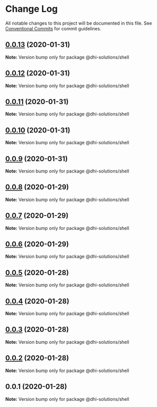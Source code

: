# Change Log

All notable changes to this project will be documented in this file.
See [Conventional Commits](https://conventionalcommits.org) for commit guidelines.

## [0.0.13](https://github.com/DHI-Solutions/nomads/compare/@dhi-solutions/shell@0.0.12...@dhi-solutions/shell@0.0.13) (2020-01-31)

**Note:** Version bump only for package @dhi-solutions/shell





## [0.0.12](https://github.com/DHI-Solutions/nomads/compare/@dhi-solutions/shell@0.0.11...@dhi-solutions/shell@0.0.12) (2020-01-31)

**Note:** Version bump only for package @dhi-solutions/shell





## [0.0.11](https://github.com/DHI-Solutions/nomads/compare/@dhi-solutions/shell@0.0.10...@dhi-solutions/shell@0.0.11) (2020-01-31)

**Note:** Version bump only for package @dhi-solutions/shell





## [0.0.10](https://github.com/DHI-Solutions/nomads/compare/@dhi-solutions/shell@0.0.9...@dhi-solutions/shell@0.0.10) (2020-01-31)

**Note:** Version bump only for package @dhi-solutions/shell





## [0.0.9](https://github.com/DHI-Solutions/nomads/compare/@dhi-solutions/shell@0.0.8...@dhi-solutions/shell@0.0.9) (2020-01-31)

**Note:** Version bump only for package @dhi-solutions/shell





## [0.0.8](https://github.com/DHI-Solutions/nomads/compare/@dhi-solutions/shell@0.0.7...@dhi-solutions/shell@0.0.8) (2020-01-29)

**Note:** Version bump only for package @dhi-solutions/shell





## [0.0.7](https://github.com/DHI-Solutions/nomads/compare/@dhi-solutions/shell@0.0.6...@dhi-solutions/shell@0.0.7) (2020-01-29)

**Note:** Version bump only for package @dhi-solutions/shell





## [0.0.6](https://github.com/DHI-Solutions/nomads/compare/@dhi-solutions/shell@0.0.5...@dhi-solutions/shell@0.0.6) (2020-01-29)

**Note:** Version bump only for package @dhi-solutions/shell





## [0.0.5](https://github.com/DHI-Solutions/nomads/compare/@dhi-solutions/shell@0.0.4...@dhi-solutions/shell@0.0.5) (2020-01-28)

**Note:** Version bump only for package @dhi-solutions/shell





## [0.0.4](https://github.com/DHI-Solutions/nomads/compare/@dhi-solutions/shell@0.0.3...@dhi-solutions/shell@0.0.4) (2020-01-28)

**Note:** Version bump only for package @dhi-solutions/shell





## [0.0.3](https://github.com/DHI-Solutions/nomads/compare/@dhi-solutions/shell@0.0.2...@dhi-solutions/shell@0.0.3) (2020-01-28)

**Note:** Version bump only for package @dhi-solutions/shell





## [0.0.2](https://github.com/DHI-Solutions/nomads/compare/@dhi-solutions/shell@0.0.1...@dhi-solutions/shell@0.0.2) (2020-01-28)

**Note:** Version bump only for package @dhi-solutions/shell





## 0.0.1 (2020-01-28)

**Note:** Version bump only for package @dhi-solutions/shell
